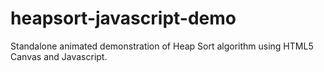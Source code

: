 # heapsort-javascript-demo
Standalone animated demonstration of Heap Sort algorithm using HTML5 Canvas and Javascript.
